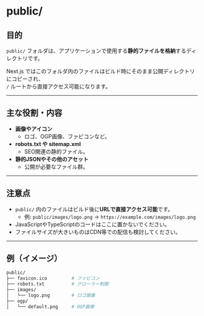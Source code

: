 # public/

## 目的

`public/` フォルダは、アプリケーションで使用する**静的ファイルを格納**するディレクトリです。

Next.js ではこのフォルダ内のファイルはビルド時にそのまま公開ディレクトリにコピーされ、  
`/` ルートから直接アクセス可能になります。

---

## 主な役割・内容

- **画像やアイコン**
  - ロゴ、OGP画像、ファビコンなど。
- **robots.txt や sitemap.xml**
  - SEO関連の静的ファイル。
- **静的JSONやその他のアセット**
  - 公開が必要なファイル群。

---

## 注意点

- `public/` 内のファイルはビルド後に**URLで直接アクセス可能**です。
  - 例: `public/images/logo.png` → `https://example.com/images/logo.png`
- JavaScriptやTypeScriptのコードはここに置かないでください。
- ファイルサイズが大きいものはCDN等での配信も検討してください。

---

## 例（イメージ）

```sh
public/
├── favicon.ico         # ファビコン
├── robots.txt          # クローラー制御
├── images/
│   └── logo.png        # ロゴ画像
├── ogp/
│   └── default.png     # OGP画像
```